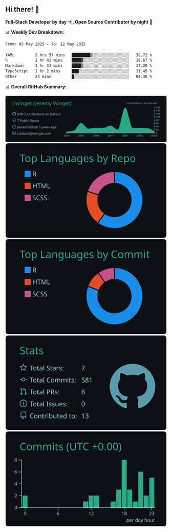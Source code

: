 ## Hi there! 👋

**Full-Stack Developer by day ☀️, Open Source Contributor by night 🌙**

📊 **Weekly Dev Breakdown:**
<!--START_SECTION:waka-->

```txt
From: 05 May 2025 - To: 12 May 2025

YAML         2 hrs 57 mins   ████████▒░░░░░░░░░░░░░░░░   32.72 %
R            1 hr 41 mins    ████▓░░░░░░░░░░░░░░░░░░░░   18.67 %
Markdown     1 hr 33 mins    ████▒░░░░░░░░░░░░░░░░░░░░   17.20 %
TypeScript   1 hr 2 mins     ███░░░░░░░░░░░░░░░░░░░░░░   11.45 %
Other        23 mins         █░░░░░░░░░░░░░░░░░░░░░░░░   04.30 %
```

<!--END_SECTION:waka-->

📊 **Overall GitHub Summary:**

[![](https://raw.githubusercontent.com/jrwinget/jrwinget/main/profile-summary-card-output/gotham/0-profile-details.svg)](https://github.com/vn7n24fzkq/github-profile-summary-cards)
[![](https://raw.githubusercontent.com/jrwinget/jrwinget/main/profile-summary-card-output/gotham/1-repos-per-language.svg)](https://github.com/vn7n24fzkq/github-profile-summary-cards) [![](https://raw.githubusercontent.com/jrwinget/jrwinget/main/profile-summary-card-output/gotham/2-most-commit-language.svg)](https://github.com/vn7n24fzkq/github-profile-summary-cards)
[![](https://raw.githubusercontent.com/jrwinget/jrwinget/main/profile-summary-card-output/gotham/3-stats.svg)](https://github.com/vn7n24fzkq/github-profile-summary-cards) [![](https://raw.githubusercontent.com/jrwinget/jrwinget/main/profile-summary-card-output/gotham/4-productive-time.svg)](https://github.com/vn7n24fzkq/github-profile-summary-cards)

